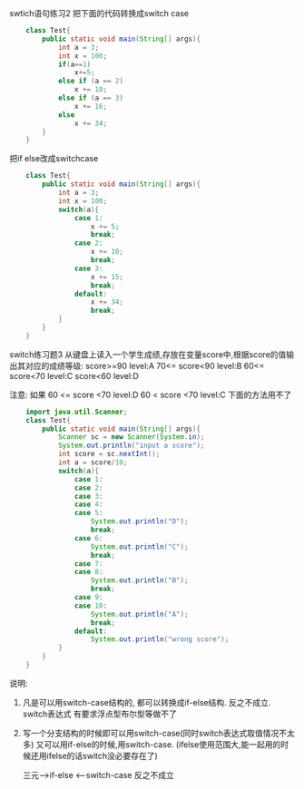 swtich语句练习2
把下面的代码转换成switch case
```java
    class Test{
        public static void main(String[] args){
            int a = 3;
            int x = 100;
            if(a==1)
                x+=5;
            else if (a == 2)
                x += 10;
            else if (a == 3)
                x += 16;
            else
                x += 34;
        }
    }
```
把if else改成switchcase

```java
    class Test{
        public static void main(String[] args){
            int a = 3;
            int x = 100;
            switch(a){
                case 1:
                    x += 5;
                    break;
                case 2:
                    x += 10;
                    break;
                case 3:
                    x += 15;
                    break;
                default:
                    x += 34;
                    break;
            }
        }
    }
```

switch练习题3
从键盘上读入一个学生成绩,存放在变量score中,根据score的值输出其对应的成绩等级:
score>=90 level:A 
70<= score<90 level:B 
60<= score<70 level:C 
score<60 level:D

注意:
如果
60 <= score <70 level:D 
60 <  score <70 level:C 
下面的方法用不了
```java
    import java.util.Scanner;
    class Test{
        public static void main(String[] args){
            Scanner sc = new Scanner(System.in);
            System.out.println("input a score");
            int score = sc.nextInt();
            int a = score/10;
            switch(a){
                case 1:
                case 2:
                case 3:
                case 4:
                case 5:
                    System.out.println("D");
                    break;
                case 6:
                    System.out.println("C");
                    break;
                case 7:
                case 8:
                    System.out.println("B");
                    break;
                case 9:
                case 10:
                    System.out.println("A");
                    break;
                default:
                    System.out.println("wrong score");
            }
        }
    }
```

说明:
1. 凡是可以用switch-case结构的, 都可以转换成if-else结构. 反之不成立. switch表达式
   有要求浮点型布尔型等做不了
2. 写一个分支结构的时候即可以用switch-case(同时switch表达式取值情况不太多)
   又可以用if-else的时候,用switch-case.
   (ifelse使用范围大,能一起用的时候还用ifelse的话switch没必要存在了) 

    三元-->if-else <--switch-case 
    反之不成立